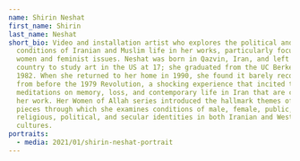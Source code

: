 ```yaml
---
name: Shirin Neshat
first_name: Shirin
last_name: Neshat
short_bio: Video and installation artist who explores the political and social
  conditions of Iranian and Muslim life in her works, particularly focusing on
  women and feminist issues. Neshat was born in Qazvin, Iran, and left the
  country to study art in the US at 17; she graduated from the UC Berkeley in
  1982. When she returned to her home in 1990, she found it barely recognizable
  from before the 1979 Revolution, a shocking experience that incited the
  meditations on memory, loss, and contemporary life in Iran that are central to
  her work. Her Women of Allah series introduced the hallmark themes of her
  pieces through which she examines conditions of male, female, public, private,
  religious, political, and secular identities in both Iranian and Western
  cultures.
portraits:
  - media: 2021/01/shirin-neshat-portrait
---
```

